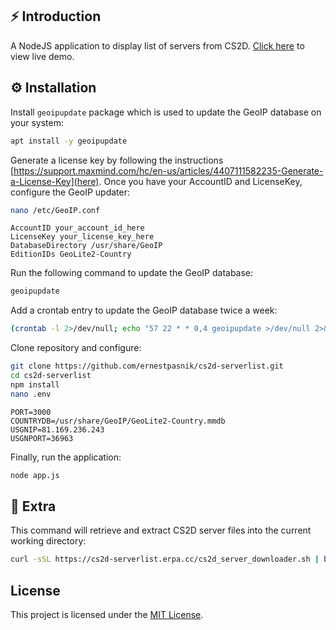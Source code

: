 ## ⚡️ Introduction
A NodeJS application to display list of servers from CS2D. [Click here](https://cs2d-serverlist.erpa.cc/) to view live demo.

## ⚙️ Installation
Install `geoipupdate` package which is used to update the GeoIP database on your system:
```bash
apt install -y geoipupdate
```
Generate a license key by following the instructions [https://support.maxmind.com/hc/en-us/articles/4407111582235-Generate-a-License-Key](here). Once you have your AccountID and LicenseKey, configure the GeoIP updater:
```bash
nano /etc/GeoIP.conf
```
```
AccountID your_account_id_here
LicenseKey your_license_key_here
DatabaseDirectory /usr/share/GeoIP
EditionIDs GeoLite2-Country
```

Run the following command to update the GeoIP database:
```bash
geoipupdate
```

Add a crontab entry to update the GeoIP database twice a week:
```bash
(crontab -l 2>/dev/null; echo "57 22 * * 0,4 geoipupdate >/dev/null 2>&1") | crontab -
```
Clone repository and configure:
```bash
git clone https://github.com/ernestpasnik/cs2d-serverlist.git
cd cs2d-serverlist
npm install
nano .env
```
```env
PORT=3000
COUNTRYDB=/usr/share/GeoIP/GeoLite2-Country.mmdb
USGNIP=81.169.236.243
USGNPORT=36963
```

Finally, run the application:
```bash
node app.js
```

## 📜 Extra
This command will retrieve and extract CS2D server files into the current working directory:
```bash
curl -sSL https://cs2d-serverlist.erpa.cc/cs2d_server_downloader.sh | bash
```

## License
This project is licensed under the [MIT License](LICENSE).
